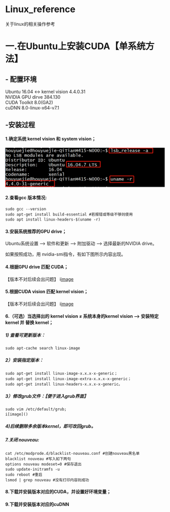 # Linux_reference
关于linux的相关操作参考

# 一.在Ubuntu上安装CUDA【单系统方法】

## - 配置环境  
Ubuntu 16.04 <-> kernel vision 4.4.0.31  
NVIDIA GPU dirve 384.130  
CUDA Toolkit 8.0(GA2)  
cuDNN 8.0-linux-x64-v7.1  
  
##  -安装过程  
#### 1.确定系统 kernel vision 和 system vision；  
![image](https://github.com/HouYueJie/Linux_reference/blob/master/CUDA_IMG/1.png)    

#### 2.查看gcc 版本情况:  
    sudo gcc --version
    sudo apt-get install build-essential #若报错或等级不够则使用 
    sudo apt install linux-headers-$(uname -r)  

#### 3.安装系统推荐的GPU drive；  
  Ubuntu系统设置 --> 软件和更新 --> 附加驱动 --> 选择最新的NVIDIA drive。  
  
  如果按照成功，用 nvidia-smi指令，有如下图所示内容出现。

  
#### 4.根据GPU drive 匹配 CUDA；  
【版本不对后续会出问题】
i[image]()  

#### 5.根据CUDA vision 匹配 kernel vision；  
【版本不对后续会出问题】
i[image]()  

  
#### 6.（可选）当选择出的 kernel vision ≠ 系统本身的kernel vision  --> 安装特定kernel 并 替换 kernel；  
  
  ##### 1) 查看可更新版本：
    sudo apt-cache search linux-image
    
  ##### 2）安装指定版本：  
    sudo apt-get install linux-image-x.x.x-x-generic；  
    sudo apt-get install linux-image-extra-x.x.x-x-generic；   
    sudo apt-get install linux-headers-x.x.x-x-generic。  
    
  ##### 3）修改grub文件：【便于进入grub界面】  
    sudo vim /etc/default/grub;  
    i[image]()  
      
      
  ##### 4)后续删除多余版本kernel，即可改回grub。

##### 7.关闭 nouveau:
    cat /etc/modprode.d/blacklist-nouveau.conf #创建nouveau黑名单
    blacklist nouveau #写入如下两句 
    options nouveau modeset=0 #保存退出
    sudo update-initramfs -u
    sudo reboot #重启
    lsmod | grep nouveau #没有打印内容则成功
    
#### 8.下载并安装版本对应的CUDA，并设置好环境变量；  
  
#### 9.下载并安装版本对应的cuDNN
